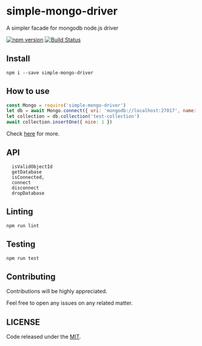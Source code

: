 # simple-mongo-driver

A simpler facade for mongodb node.js driver

[![npm version](https://badge.fury.io/js/simple-mongo-driver.svg)](https://badge.fury.io/js/simple-mongo-driver) [![Build Status](https://travis-ci.org/bertolo1988/simple-mongo-driver.svg?branch=master)](https://travis-ci.org/bertolo1988/simple-mongo-driver)

## Install

`npm i --save simple-mongo-driver`

## How to use

```javascript
const Mongo = require('simple-mongo-driver')
let db = await Mongo.connect({ uri: 'mongodb://localhost:27017', name: 'test-database' })
let collection = db.collection('test-collection')
await collection.insertOne({ nice: 1 })
```

Check [here]('./test/Mongo.js) for more.

## API

```
  isValidObjectId
  getDatabase
  isConnected,
  connect
  disconnect
  dropDatabase
```

## Linting

`npm run lint`

## Testing

`npm run test`

## Contributing

Contributions will be highly appreciated.

Feel free to open any issues on any related matter.

## LICENSE

Code released under the [MIT](./LICENSE).

